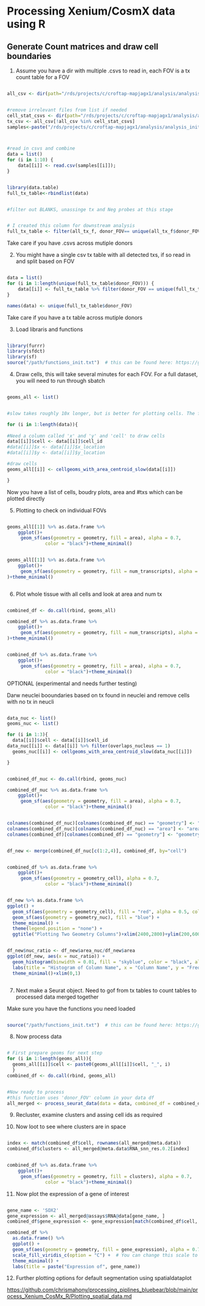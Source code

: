 # Processing Xenium/CosmX data using R


## Generate Count matrices and draw cell boundaries


1. Assume you have a dir with multiple .csvs to read in, each FOV is a tx count table for a FOV


```R

all_csv <- dir(path="/rds/projects/c/croftap-mapjagx1/analysis/analysis_initial_setup/baysor_outs", pattern=".csv")


#remove irrelevant files from list if needed
cell_stat_csvs <- dir(path="/rds/projects/c/croftap-mapjagx1/analysis/analysis_initial_setup/baysor_outs", pattern="stats.csv")
tx_csv <- all_csv[!all_csv %in% cell_stat_csvs]
samples<-paste("/rds/projects/c/croftap-mapjagx1/analysis/analysis_initial_setup/baysor_outs/", tx_csv, sep="")



#read in csvs and combine
data = list()
for (i in 1:10) {
    data[[i]] <- read.csv(samples[[i]]);
}


library(data.table)
full_tx_table<-rbindlist(data)


#filter out BLANKS, unassinge tx and Neg probes at this stage


# I created this column for downstream analysis
full_tx_table <- filter(all_tx_f, donor_FOV== unique(all_tx_f$donor_FOV)[[i]])


```

Take care if you have .csvs across mutiple donors



2. You might have a single csv tx table with all detected txs, if so read in and split based on FOV


```R

data = list()
for (i in 1:length(unique(full_tx_table$donor_FOV))) {
    data[[i]] <- full_tx_table %>% filter(donor_FOV == unique(full_tx_table$donor_FOV)[[i]])
}

names(data) <- unique(full_tx_table$donor_FOV)

```

Take care if you have a tx table across mutiple donors


3. Load libraris and functions
```R

library(furrr)
library(sfdct)
library(sf)
source("/path/functions_init.txt")  # this can be found here: https://github.com/chrismahony/processing_piplines_bluebear/blob/main/process_Xenium_CosMx_R/functions_init.txt


```

4. Draw cells, this will take several minutes for each FOV. For a full dataset, you will need to run through sbatch 

```R

geoms_all <- list()


#slow takes roughly 10x longer, but is better for plotting cells. The fast is much faster but will have extra lines going through the cells when you plot du to the tirangulaiton function (i have not found a wa yto get around this yet!)

for (i in 1:length(data)){
  
#Need a column called 'x' and 'y' and 'cell' to draw cells
data[[i]]$cell <- data[[i]]$cell_id
#data[[i]]$x <- data[[i]]$x_location
#data[[i]]$y <- data[[i]]$y_location

#draw cells
geoms_all[[i]] <- cellgeoms_with_area_centroid_slow(data[[i]])

}

```

Now you have a list of cells, boudry plots, area and #txs which can be plotted directly


5. Plotting to check on individual FOVs

```R

geoms_all[[1]] %>% as.data.frame %>% 
    ggplot()+
     geom_sf(aes(geometry = geometry, fill = area), alpha = 0.7,
              color = "black")+theme_minimal()


geoms_all[[1]] %>% as.data.frame %>% 
    ggplot()+
     geom_sf(aes(geometry = geometry, fill = num_transcripts), alpha = 0.7,
)+theme_minimal()



```


6. Plot whole tissue with all cells and look at area and num tx

```R

combined_df <- do.call(rbind, geoms_all)

combined_df %>% as.data.frame %>% 
    ggplot()+
     geom_sf(aes(geometry = geometry, fill = num_transcripts), alpha = 0.7,
)+theme_minimal()


combined_df %>% as.data.frame %>% 
    ggplot()+
     geom_sf(aes(geometry = geometry, fill = area), alpha = 0.7,
              color = "black")+theme_minimal()

```


OPTIONAL (experimental and needs further testing)

Darw neuclei booundaries based on tx found in neuclei and remove cells with no tx in neucli


```R

data_nuc <- list()
geoms_nuc <- list()

for (i in 1:3){
  data[[i]]$cell <- data[[i]]$cell_id
data_nuc[[i]] <- data[[i]] %>% filter(overlaps_nucleus == 1)
  geoms_nuc[[i]] <- cellgeoms_with_area_centroid_slow(data_nuc[[i]])

}


combined_df_nuc <- do.call(rbind, geoms_nuc)

combined_df_nuc %>% as.data.frame %>% 
    ggplot()+
     geom_sf(aes(geometry = geometry, fill = area), alpha = 0.7,
              color = "black")+theme_minimal()


colnames(combined_df_nuc)[colnames(combined_df_nuc) == "geometry"] <- "geometry_nuc"
colnames(combined_df_nuc)[colnames(combined_df_nuc) == "area"] <- "area_nuc"
colnames(combined_df)[colnames(combined_df) == "geometry"] <- "geometry_cell"


df_new <- merge(combined_df_nuc[c(1:2,4)], combined_df, by="cell")


combined_df %>% as.data.frame %>% 
    ggplot()+
     geom_sf(aes(geometry = geometry_cell), alpha = 0.7,
              color = "black")+theme_minimal()


df_new %>% as.data.frame %>% 
ggplot() +
  geom_sf(aes(geometry = geometry_cell), fill = "red", alpha = 0.5, color = "black") +
  geom_sf(aes(geometry = geometry_nuc), fill = "blue") +
  theme_minimal() +
  theme(legend.position = "none") +
  ggtitle("Plotting Two Geometry Columns")+xlim(2400,2800)+ylim(200,600)


df_new$nuc_ratio <- df_new$area_nuc/df_new$area
ggplot(df_new, aes(x = nuc_ratio)) +
  geom_histogram(binwidth = 0.01, fill = "skyblue", color = "black", alpha = 0.7) +
  labs(title = "Histogram of Column Name", x = "Column Name", y = "Frequency") +
  theme_minimal()+xlim(0,1)



```





7. Next make a Seurat object. Need to gof from tx tables to count tables to processed data merged together

Make sure you have the functions you need loaded



```R

source("/path/functions_init.txt")  # this can be found here: https://github.com/chrismahony/processing_piplines_bluebear/blob/main/process_Xenium_CosMx_R/functions_init.txt
```

8. Now process data

```R

# First prepare geoms for next step
for (i in 1:length(geoms_all)){
  geoms_all[[i]]$cell <- paste0(geoms_all[[i]]$cell, "_", i)
  }
combined_df <- do.call(rbind, geoms_all)


#Now ready to process
#this function uses 'donor_FOV' column in your data df
all_merged <- process_seurat_data(data = data, combined_df = combined_df, num_datasets = 3)


```

9. Recluster, examine clusters and assing cell ids as required


10. Now loot to see where clusters are in space

```R

index <- match(combined_df$cell, rownames(all_merged@meta.data))
combined_df$clusters <- all_merged@meta.data$RNA_snn_res.0.2[index]


combined_df %>% as.data.frame %>% 
    ggplot()+
     geom_sf(aes(geometry = geometry, fill = clusters), alpha = 0.7,
              color = "black")+theme_minimal()


```

11. Now plot the expression of a gene of interest

```R

gene_name <- 'SOX2'
gene_expression <- all_merged@assays$RNA@data[gene_name, ]
combined_df$gene_expression <- gene_expression[match(combined_df$cell, names(gene_expression))]

combined_df %>% 
  as.data.frame() %>% 
  ggplot() +
  geom_sf(aes(geometry = geometry, fill = gene_expression), alpha = 0.7, color = "black") +
  scale_fill_viridis_c(option = "C") +  # You can change this scale to adjust color mapping
  theme_minimal() +
  labs(title = paste("Expression of", gene_name))


```



12. Further plotting options for default segmentation using spatialdataplot


https://github.com/chrismahony/processing_piplines_bluebear/blob/main/process_Xenium_CosMx_R/Plotting_spatial_data.md

